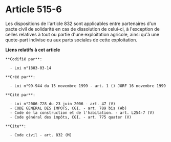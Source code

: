 # Article 515-6

Les dispositions de l'article 832 sont applicables entre partenaires d'un pacte civil de solidarité en cas de dissolution de
celui-ci, à l'exception de celles relatives à tout ou partie d'une exploitation agricole, ainsi qu'à une quote-part indivise
ou aux parts sociales de cette exploitation.

**Liens relatifs à cet article**

	**Codifié par**:

	  - Loi n°1803-03-14

	**Créé par**:

	  - Loi n°99-944 du 15 novembre 1999 - art. 1 () JORF 16 novembre 1999

	**Cité par**:

	  - Loi n°2006-728 du 23 juin 2006 - art. 47 (V)
	  - CODE GENERAL DES IMPOTS, CGI. - art. 789 bis (Ab)
	  - Code de la construction et de l'habitation. - art. L254-7 (V)
	  - Code général des impôts, CGI. - art. 775 quater (V)

	**Cite**:

	  - Code civil - art. 832 (M)
